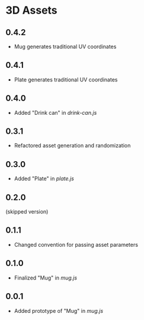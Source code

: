 # 3D Assets


## 0.4.2
* Mug generates traditional UV coordinates

## 0.4.1
* Plate generates traditional UV coordinates

## 0.4.0
* Added "Drink can" in *drink-can.js*

## 0.3.1
* Refactored asset generation and randomization

## 0.3.0
* Added "Plate" in *plate.js*

## 0.2.0
(skipped version)

## 0.1.1
* Changed convention for passing asset parameters

## 0.1.0
* Finalized "Mug" in *mug.js*

## 0.0.1
* Added prototype of "Mug" in *mug.js*
